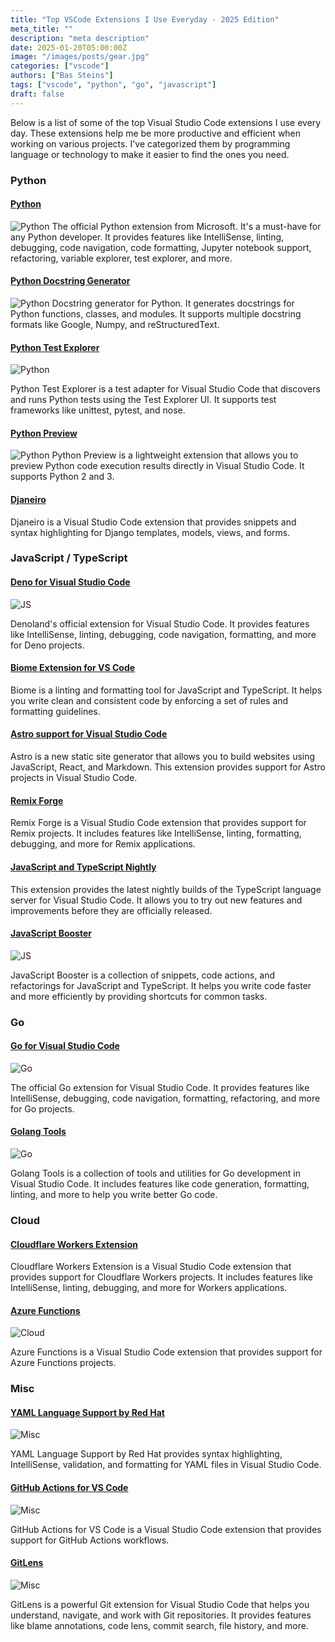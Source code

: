 ```yaml
---
title: "Top VSCode Extensions I Use Everyday - 2025 Edition"
meta_title: ""
description: "meta description"
date: 2025-01-20T05:00:00Z
image: "/images/posts/gear.jpg"
categories: ["vscode"]
authors: ["Bas Steins"]
tags: ["vscode", "python", "go", "javascript"]
draft: false
---
```


Below is a list of some of the top Visual Studio Code extensions I use every day. These extensions help me be more productive and efficient when working on various projects. I've categorized them by programming language or technology to make it easier to find the ones you need.

### Python

#### [Python](https://marketplace.visualstudio.com/items?itemName=ms-python.python)
![Python](/images/posts/vscode-extensions/python-1.gif)
The official Python extension from Microsoft. It's a must-have for any Python developer. It provides features like IntelliSense, linting, debugging, code navigation, code formatting, Jupyter notebook support, refactoring, variable explorer, test explorer, and more.

#### [Python Docstring Generator](https://marketplace.visualstudio.com/items?itemName=njpwerner.autodocstring)
![Python](/images/posts/vscode-extensions/python-2.gif)
Docstring generator for Python. It generates docstrings for Python functions, classes, and modules. It supports multiple docstring formats like Google, Numpy, and reStructuredText.

#### [Python Test Explorer](https://marketplace.visualstudio.com/items?itemName=LittleFoxTeam.vscode-python-test-adapter)
![Python](/images/posts/vscode-extensions/python-3.png)

Python Test Explorer is a test adapter for Visual Studio Code that discovers and runs Python tests using the Test Explorer UI. It supports test frameworks like unittest, pytest, and nose.

#### [Python Preview](https://marketplace.visualstudio.com/items?itemName=dongli.python-preview)
![Python](/images/posts/vscode-extensions/python-4.gif)
Python Preview is a lightweight extension that allows you to preview Python code execution results directly in Visual Studio Code. It supports Python 2 and 3.

#### [Djaneiro](https://marketplace.visualstudio.com/items?itemName=thebarkman.vscode-djaneiro)

Djaneiro is a Visual Studio Code extension that provides snippets and syntax highlighting for Django templates, models, views, and forms.



### JavaScript / TypeScript

#### [Deno for Visual Studio Code](https://marketplace.visualstudio.com/items?itemName=denoland.vscode-deno)
![JS](/images/posts/vscode-extensions/js-1.gif)

Denoland's official extension for Visual Studio Code. It provides features like IntelliSense, linting, debugging, code navigation, formatting, and more for Deno projects.

#### [Biome Extension for VS Code](https://marketplace.visualstudio.com/items?itemName=biomejs.biome)

Biome is a linting and formatting tool for JavaScript and TypeScript. It helps you write clean and consistent code by enforcing a set of rules and formatting guidelines.

#### [Astro support for Visual Studio Code](https://marketplace.visualstudio.com/items?itemName=astro-build.astro-vscode)

Astro is a new static site generator that allows you to build websites using JavaScript, React, and Markdown. This extension provides support for Astro projects in Visual Studio Code.

#### [Remix Forge](https://marketplace.visualstudio.com/items?itemName=CodeForge.remix-forge)

Remix Forge is a Visual Studio Code extension that provides support for Remix projects. It includes features like IntelliSense, linting, formatting, debugging, and more for Remix applications.

#### [JavaScript and TypeScript Nightly](https://marketplace.visualstudio.com/items?itemName=ms-vscode.vscode-typescript-next)

This extension provides the latest nightly builds of the TypeScript language server for Visual Studio Code. It allows you to try out new features and improvements before they are officially released.

#### [JavaScript Booster](https://marketplace.visualstudio.com/items?itemName=sburg.vscode-javascript-booster)
![JS](/images/posts/vscode-extensions/js-2.gif)

JavaScript Booster is a collection of snippets, code actions, and refactorings for JavaScript and TypeScript. It helps you write code faster and more efficiently by providing shortcuts for common tasks.


### Go

#### [Go for Visual Studio Code](https://marketplace.visualstudio.com/items?itemName=golang.Go)
![Go](/images/posts/vscode-extensions/go-1.gif)

The official Go extension for Visual Studio Code. It provides features like IntelliSense, debugging, code navigation, formatting, refactoring, and more for Go projects.

#### [Golang Tools](https://marketplace.visualstudio.com/items?itemName=NeonXP.gotools)
![Go](/images/posts/vscode-extensions/go-2.gif)

Golang Tools is a collection of tools and utilities for Go development in Visual Studio Code. It includes features like code generation, formatting, linting, and more to help you write better Go code.

### Cloud

#### [Cloudflare Workers Extension](https://marketplace.visualstudio.com/items?itemName=cloudflare.cloudflare-workers-bindings-extension)

Cloudflare Workers Extension is a Visual Studio Code extension that provides support for Cloudflare Workers projects. It includes features like IntelliSense, linting, debugging, and more for Workers applications.

#### [Azure Functions](https://marketplace.visualstudio.com/items?itemName=ms-azuretools.vscode-azurefunctions)
![Cloud](/images/posts/vscode-extensions/cloud-1.png)

Azure Functions is a Visual Studio Code extension that provides support for Azure Functions projects. 

### Misc

#### [YAML Language Support by Red Hat](https://marketplace.visualstudio.com/items?itemName=redhat.vscode-yaml)
![Misc](/images/posts/vscode-extensions/misc-1.gif)

YAML Language Support by Red Hat provides syntax highlighting, IntelliSense, validation, and formatting for YAML files in Visual Studio Code.

#### [GitHub Actions for VS Code](https://marketplace.visualstudio.com/items?itemName=GitHub.vscode-github-actions)
![Misc](/images/posts/vscode-extensions/misc-2.png)

GitHub Actions for VS Code is a Visual Studio Code extension that provides support for GitHub Actions workflows.


#### [GitLens](https://marketplace.visualstudio.com/items?itemName=eamodio.gitlens)
![Misc](/images/posts/vscode-extensions/misc-3.gif)

GitLens is a powerful Git extension for Visual Studio Code that helps you understand, navigate, and work with Git repositories. It provides features like blame annotations, code lens, commit search, file history, and more.

